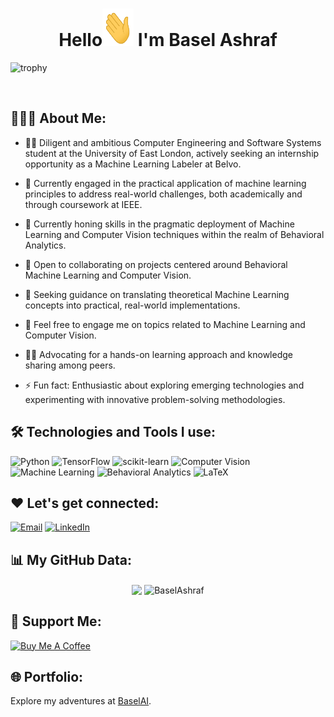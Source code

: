 <h1 align="center">Hello<img src="https://raw.githubusercontent.com/ABSphreak/ABSphreak/master/gifs/Hi.gif" width="50px" height="60px"> I'm Basel Ashraf</h1>

![trophy](https://github-profile-trophy.vercel.app/?username=BaselAshraf81&theme=darkhub&no-bg=true&no-frame=true)


<br/>

## 👨🏻‍💻 About Me:

- 🙋‍♂️ Diligent and ambitious Computer Engineering and Software Systems student at the University of East London, actively seeking an internship opportunity as a Machine Learning Labeler at Belvo.

- 🔭 Currently engaged in the practical application of machine learning principles to address real-world challenges, both academically and through coursework at IEEE.

- 🌱 Currently honing skills in the pragmatic deployment of Machine Learning and Computer Vision techniques within the realm of Behavioral Analytics.

- 👯 Open to collaborating on projects centered around Behavioral Machine Learning and Computer Vision.

- 🤔 Seeking guidance on translating theoretical Machine Learning concepts into practical, real-world implementations.

- 💬 Feel free to engage me on topics related to Machine Learning and Computer Vision.

- 👨‍💻 Advocating for a hands-on learning approach and knowledge sharing among peers.

- ⚡ Fun fact: Enthusiastic about exploring emerging technologies and experimenting with innovative problem-solving methodologies.

## 🛠️ Technologies and Tools I use:

<p>
<img alt="Python" src="https://img.shields.io/badge/Python-14354C?style=for-the-badge&logo=python&logoColor=white" height="25px"/>
<img alt="TensorFlow" src="https://img.shields.io/badge/TensorFlow-FF6F00?style=for-the-badge&logo=TensorFlow&logoColor=white" height="25px"/>
<img alt="scikit-learn" src="https://img.shields.io/badge/scikit_learn-F7931E?style=for-the-badge&logo=scikit-learn&logoColor=white" height="25px"/>
<img alt="Computer Vision" src="https://img.shields.io/badge/Computer_Vision-8a3ab9?style=for-the-badge&logoColor=white" height="25px"/>
<img alt="Machine Learning" src="https://img.shields.io/badge/Machine_Learning-85C1E9?style=for-the-badge&logoColor=white" height="25px"/>
<img alt="Behavioral Analytics" src="https://img.shields.io/badge/Behavioral_Analytics-FF5733?style=for-the-badge&logoColor=white" height="25px"/>
<img alt="LaTeX" src="https://img.shields.io/badge/LaTeX-008080?style=for-the-badge&logo=LaTeX&logoColor=white" height="25px"/>
</p>

## ❤️ Let's get connected:

<p><a href="mailto:u2679054@uel.ac.uk" target="_blank"><img alt="Email" src="https://img.shields.io/badge/Email-D14836?style=for-the-badge&logo=gmail&logoColor=white" height="30px" /></a> <a href="https://www.linkedin.com/in/basel-askar-920248156/" target="_blank"><img alt="LinkedIn" src="https://img.shields.io/badge/linkedin-%230077B5.svg?&style=for-the-badge&logo=linkedin&logoColor=white"  height="30px"/></a>
</p>

## 📊 My GitHub Data:

<div align="center">
  <img align="center" src="https://github-readme-stats.anuraghazra1.vercel.app/api?username=BaselAshraf81&show_icons=true" />
  <img align="center" src="https://github-readme-streak-stats.herokuapp.com/?user=BaselAshraf81&" alt="BaselAshraf" />
</div>

## 🤝 Support Me:

<a href="https://www.buymeacoffee.com/el7awy" target="_blank"><img src="https://cdn.buymeacoffee.com/buttons/v2/default-violet.png" alt="Buy Me A Coffee" height="60px" width="200px"></a>

## 🌐 Portfolio:
Explore my adventures at [BaselAI](https://baselai.vercel.app/).

